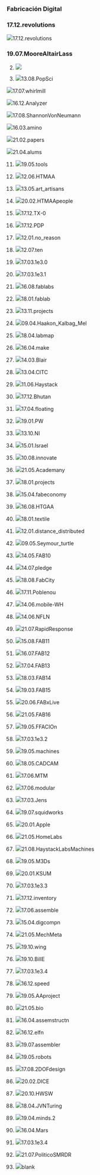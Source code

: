 <!--

author:   Oscar Campo
email:    oicampo@uao.edu.co
version:  0.0.1
language: sp
narrator: Spanish Latin American Female

logo:     

comment:  En este documento se presenta una perspectiva de hacia dónde va la Fabricación Digital
script:   
-->

### Fabricación Digital
### 17.12.revolutions
![](http://ng.cba.mit.edu/show/slide/17.12.revolutions.png)17.12.revolutions
### 19.07.MooreAltairLass
2) ![](http://ng.cba.mit.edu/show/slide/19.07.MooreAltairLass.png)

3) ![](http://ng.cba.mit.edu/show/slide/13.08.PopSci.png)13.08.PopSci

![](http://ng.cba.mit.edu/show/slide/17.07.whirlmill.png)17.07.whirlmill

![](http://ng.cba.mit.edu/show/slide/16.12.Analyzer.png)16.12.Analyzer

![](http://ng.cba.mit.edu/show/slide/17.08.ShannonVonNeumann.png)17.08.ShannonVonNeumann

![](http://ng.cba.mit.edu/show/slide/16.03.amino.png)16.03.amino

![](http://ng.cba.mit.edu/show/slide/21.02.papers.png)21.02.papers

![](http://ng.cba.mit.edu/show/slide/21.04.alums.png)21.04.alums

11) ![](http://ng.cba.mit.edu/show/slide/19.05.tools.png)19.05.tools

12) ![](http://ng.cba.mit.edu/show/slide/12.06.HTMAA.png)12.06.HTMAA

13) ![](http://ng.cba.mit.edu/show/slide/13.05.art_artisans.png)13.05.art_artisans

14) ![](http://ng.cba.mit.edu/show/slide/20.02.HTMAApeople.png)20.02.HTMAApeople

15) ![](http://ng.cba.mit.edu/show/slide/17.12.TX-0.png)17.12.TX-0

16) ![](http://ng.cba.mit.edu/show/slide/17.12.PDP.png)17.12.PDP

17) ![](http://ng.cba.mit.edu/show/slide/12.01.no_reason.png)12.01.no_reason

18) ![](http://ng.cba.mit.edu/show/slide/12.07.ten.png)12.07.ten

19) ![](http://ng.cba.mit.edu/show/slide/17.03.1e3.0.png)17.03.1e3.0

20) ![](http://ng.cba.mit.edu/show/slide/17.03.1e3.1.png)17.03.1e3.1

21) ![](http://ng.cba.mit.edu/show/slide/16.08.fablabs.png)16.08.fablabs

22) ![](http://ng.cba.mit.edu/show/slide/18.01.fablab.png)18.01.fablab

23) ![](http://ng.cba.mit.edu/show/slide/13.11.projects.png)13.11.projects

24) ![](http://ng.cba.mit.edu/show/slide/09.04.Haakon_Kalbag_Mel.png)09.04.Haakon_Kalbag_Mel

25) ![](http://ng.cba.mit.edu/show/slide/18.04.labmap.png)18.04.labmap

26) ![](http://ng.cba.mit.edu/show/slide/16.04.make.png)16.04.make

27) ![](http://ng.cba.mit.edu/show/slide/14.03.Blair.png)14.03.Blair

28) ![](http://ng.cba.mit.edu/show/slide/13.04.CITC.png)13.04.CITC

29) ![](http://ng.cba.mit.edu/show/slide/11.06.Haystack.png)11.06.Haystack

30) ![](http://ng.cba.mit.edu/show/slide/17.12.Bhutan.png)17.12.Bhutan

31) ![](http://ng.cba.mit.edu/show/slide/17.04.floating.png)17.04.floating

32) ![](http://ng.cba.mit.edu/show/slide/19.01.PW.png)19.01.PW

33) ![](http://ng.cba.mit.edu/show/slide/13.10.NI.png)13.10.NI

34) ![](http://ng.cba.mit.edu/show/slide/15.01.Israel.png)15.01.Israel

35) ![](http://ng.cba.mit.edu/show/slide/10.08.innovate.png)10.08.innovate

36) ![](http://ng.cba.mit.edu/show/slide/21.05.Academany.png)21.05.Academany

37) ![](http://ng.cba.mit.edu/show/slide/18.01.projects.png)18.01.projects

38) ![](http://ng.cba.mit.edu/show/slide/15.04.fabeconomy.png)15.04.fabeconomy

39) ![](http://ng.cba.mit.edu/show/slide/16.08.HTGAA.png)16.08.HTGAA

40) ![](http://ng.cba.mit.edu/show/slide/18.01.textile.png)18.01.textile

41) ![](http://ng.cba.mit.edu/show/slide/12.01.distance_distributed.png)12.01.distance_distributed

42) ![](http://ng.cba.mit.edu/show/slide/09.05.Seymour_turtle.png)09.05.Seymour_turtle

43) ![](http://ng.cba.mit.edu/show/slide/14.05.FAB10.png)14.05.FAB10

44) ![](http://ng.cba.mit.edu/show/slide/14.07.pledge.png)14.07.pledge

45) ![](http://ng.cba.mit.edu/show/slide/18.08.FabCity.png)18.08.FabCity

46) ![](http://ng.cba.mit.edu/show/slide/17.11.Poblenou.png)17.11.Poblenou

47) ![](http://ng.cba.mit.edu/show/slide/14.06.mobile-WH.png)14.06.mobile-WH

48) ![](http://ng.cba.mit.edu/show/slide/14.06.NFLN.png)14.06.NFLN

49) ![](http://ng.cba.mit.edu/show/slide/21.07.RapidResponse.png)21.07.RapidResponse

50) ![](http://ng.cba.mit.edu/show/slide/15.08.FAB11.png)15.08.FAB11

51) ![](http://ng.cba.mit.edu/show/slide/16.07.FAB12.png)16.07.FAB12

52) ![](http://ng.cba.mit.edu/show/slide/17.04.FAB13.png)17.04.FAB13

53) ![](http://ng.cba.mit.edu/show/slide/18.03.FAB14.png)18.03.FAB14

54) ![](http://ng.cba.mit.edu/show/slide/19.03.FAB15.png)19.03.FAB15

55) ![](http://ng.cba.mit.edu/show/slide/20.06.FABxLive.png)20.06.FABxLive

56) ![](http://ng.cba.mit.edu/show/slide/21.05.FAB16.png)21.05.FAB16

57) ![](http://ng.cba.mit.edu/show/slide/19.05.FFACIOn.png)19.05.FFACIOn

58) ![](http://ng.cba.mit.edu/show/slide/17.03.1e3.2.png)17.03.1e3.2

59) ![](http://ng.cba.mit.edu/show/slide/19.05.machines.png)19.05.machines

60) ![](http://ng.cba.mit.edu/show/slide/18.05.CADCAM.png)18.05.CADCAM

61) ![](http://ng.cba.mit.edu/show/slide/17.06.MTM.png)17.06.MTM

62) ![](http://ng.cba.mit.edu/show/slide/17.06.modular.png)17.06.modular

63) ![](http://ng.cba.mit.edu/show/slide/17.03.Jens.png)17.03.Jens

64) ![](http://ng.cba.mit.edu/show/slide/19.07.squidworks.png)19.07.squidworks

65) ![](http://ng.cba.mit.edu/show/slide/20.01.Apple.png)20.01.Apple

66) ![](http://ng.cba.mit.edu/show/slide/21.05.HomeLabs.png)21.05.HomeLabs

67) ![](http://ng.cba.mit.edu/show/slide/21.08.HaystackLabsMachines.png)21.08.HaystackLabsMachines

68) ![](http://ng.cba.mit.edu/show/slide/19.05.M3Ds.png)19.05.M3Ds

69) ![](http://ng.cba.mit.edu/show/slide/20.01.KSUM.png)20.01.KSUM

70) ![](http://ng.cba.mit.edu/show/slide/17.03.1e3.3.png)17.03.1e3.3

71) ![](http://ng.cba.mit.edu/show/slide/17.12.inventory.png)17.12.inventory

72) ![](http://ng.cba.mit.edu/show/slide/17.06.assemble.png)17.06.assemble

73) ![](http://ng.cba.mit.edu/show/slide/15.04.digcompn.png)15.04.digcompn

74) ![](http://ng.cba.mit.edu/show/slide/21.05.MechMeta.png)21.05.MechMeta

75) ![](http://ng.cba.mit.edu/show/slide/19.10.wing.png)19.10.wing

76) ![](http://ng.cba.mit.edu/show/slide/19.10.BillE.png)19.10.BillE

77) ![](http://ng.cba.mit.edu/show/slide/17.03.1e3.4.png)17.03.1e3.4

78) ![](http://ng.cba.mit.edu/show/slide/16.12.speed.png)16.12.speed

79) ![](http://ng.cba.mit.edu/show/slide/19.05.AAproject.png)19.05.AAproject

80) ![](http://ng.cba.mit.edu/show/slide/21.05.bio.png)21.05.bio

81) ![](http://ng.cba.mit.edu/show/slide/16.04.assemstructn.png)16.04.assemstructn

82) ![](http://ng.cba.mit.edu/show/slide/16.12.elfn.png)16.12.elfn

83) ![](http://ng.cba.mit.edu/show/slide/19.07.assembler.png)19.07.assembler

84) ![](http://ng.cba.mit.edu/show/slide/19.05.robots.png)19.05.robots

85) ![](http://ng.cba.mit.edu/show/slide/17.08.2DOFdesign.png)17.08.2DOFdesign

86) ![](http://ng.cba.mit.edu/show/slide/20.02.DICE.png)20.02.DICE

87) ![](http://ng.cba.mit.edu/show/slide/20.10.HWSW.png)20.10.HWSW

88) ![](http://ng.cba.mit.edu/show/slide/18.04.JVNTuring.png)18.04.JVNTuring

89) ![](http://ng.cba.mit.edu/show/slide/19.04.minds.2.png)19.04.minds.2

90) ![](http://ng.cba.mit.edu/show/slide/16.04.Mars.png)16.04.Mars

91) ![](http://ng.cba.mit.edu/show/slide/17.03.1e3.4.png)17.03.1e3.4

92) ![](http://ng.cba.mit.edu/show/slide/21.07.PoliticoSMRDR.png)21.07.PoliticoSMRDR

93) ![](http://ng.cba.mit.edu/show/slide/blank.png)blank

